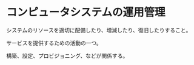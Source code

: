 # コンピュータシステムの運用管理

システムのリソースを適切に配備したり、増減したり、復旧したりすること。

サービスを提供するための活動の一つ。

構築、設定、プロビジョニング、などが関係する。
